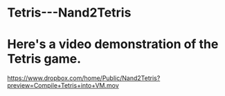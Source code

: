 # Tetris---Nand2Tetris
# Here's a video demonstration of the Tetris game.
https://www.dropbox.com/home/Public/Nand2Tetris?preview=Compile+Tetris+into+VM.mov
